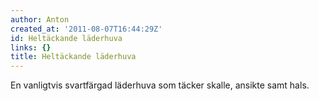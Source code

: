 ```yaml
---
author: Anton
created_at: '2011-08-07T16:44:29Z'
id: Heltäckande läderhuva
links: {}
title: Heltäckande läderhuva
---
```


En vanligtvis svartfärgad läderhuva som täcker skalle, ansikte samt hals.
